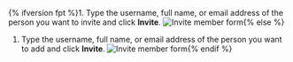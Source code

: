 {% ifversion fpt %}1. Type the username, full name, or email address of the person you want to invite and click **Invite**.
![Invite member form](/assets/images/help/organizations/org-invite-modal.png){% else %}

1. Type the username, full name, or email address of the person you want to add and click **Invite**.
   ![Invite member form](/assets/images/help/organizations/org-invite-modal.png){% endif %}
